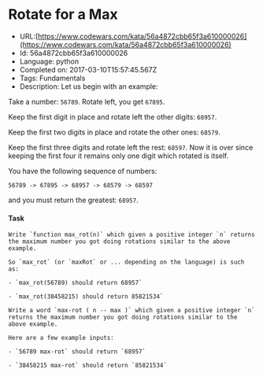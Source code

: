 # Rotate for a Max

 - URL:[https://www.codewars.com/kata/56a4872cbb65f3a610000026](https://www.codewars.com/kata/56a4872cbb65f3a610000026)
 - Id: 56a4872cbb65f3a610000026
 - Language: python
 - Completed on: 2017-03-10T15:57:45.567Z
 - Tags: Fundamentals
 - Description:
Let us begin with an example:

Take a number: `56789`. Rotate left, you get `67895`. 

Keep the first digit in place and rotate left the other digits: `68957`. 

Keep the first two digits in place and rotate the other ones: `68579`. 

Keep the first three digits and rotate left the rest:
`68597`. 
Now it is over since keeping the first four it remains only one digit which
rotated is itself.

You have the following sequence of numbers:

`56789 -> 67895 -> 68957 -> 68579 -> 68597`

and you must return the greatest: `68957`.

#### Task

~~~if-not:factor
Write `function max_rot(n)` which given a positive integer `n` returns the maximum number you got doing rotations similar to the above example.

So `max_rot` (or `maxRot` or ... depending on the language) is such as:

- `max_rot(56789) should return 68957`

- `max_rot(38458215) should return 85821534`
~~~

~~~if:factor
Write a word `max-rot ( n -- max )` which given a positive integer `n` returns the maximum number you got doing rotations similar to the above example.

Here are a few example inputs:

- `56789 max-rot` should return `68957`

- `38458215 max-rot` should return `85821534`
~~~
